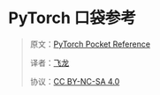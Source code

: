 # PyTorch 口袋参考

> 原文：[PyTorch Pocket Reference](https://annas-archive.org/md5/725758d29e5ee2b8b048aff3fa29cb87)
>
> 译者：[飞龙](https://github.com/wizardforcel)
>
> 协议：[CC BY-NC-SA 4.0](http://creativecommons.org/licenses/by-nc-sa/4.0/)
